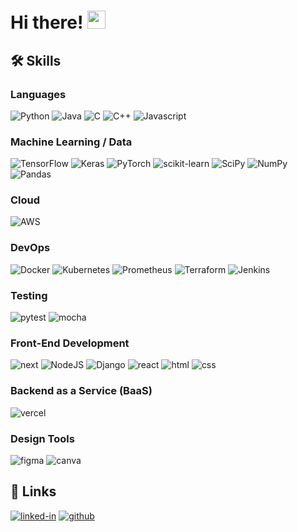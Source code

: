 # Hi there! <img src="https://media.giphy.com/media/hvRJCLFzcasrR4ia7z/giphy.gif" width="29px" height="29px">

<!-- ## 🚀 About Me

🎓 I am Quoc-Liem Vu! I graduated from the University of Washington with a Bachelors of Science in Electrical Engineering, with a concentration in Neural Engineering and a minor in Applied Mathematics. 
Currently, I'm studying at the University of Pennsylvania for a Master's in Computer and Information Technology with a focus in machine learning. I'm aspiring to enter the field of machine learning, and
so far, have published a paper in reinforcement learning, check it out! (https://openreview.net/forum?id=SWltj9k6e5). Right now, I am dabbling in full-stack development and DevOps for some current work 
and to broaden my skill range. Though I hope to be a strong machine learning engineer in the future.  -->

<!-- ## 🏅 Achievements -->

<!-- -   📝 Research Paper -->

## 🛠️ Skills

### Languages

![Python](https://img.shields.io/badge/Python-3776AB?style=for-the-badge&logo=python&logoColor=white)
![Java](https://img.shields.io/badge/Java-ED8B00?style=for-the-badge&logo=openjdk&logoColor=white)
![C](https://img.shields.io/badge/C-00599C?style=for-the-badge&logo=c&logoColor=white)
![C++](https://img.shields.io/badge/c++-%2300599C.svg?style=for-the-badge&logo=c%2B%2B&logoColor=white)
![Javascript](https://img.shields.io/badge/JavaScript-323330?style=for-the-badge&logo=javascript&logoColor=F7DF1E)
<!-- ![Matlab](https://img.shields.io/badge/Matlab-323330?style=for-the-badge&logo=matlab&logoColor=F7DF1E) Make this badge -->
 
 ### Machine Learning / Data
![TensorFlow](https://img.shields.io/badge/TensorFlow-%23FF6F00.svg?style=for-the-badge&logo=TensorFlow&logoColor=white)
![Keras](https://img.shields.io/badge/Keras-%23D00000.svg?style=for-the-badge&logo=Keras&logoColor=white)
![PyTorch](https://img.shields.io/badge/PyTorch-%23EE4C2C.svg?style=for-the-badge&logo=PyTorch&logoColor=white)
![scikit-learn](https://img.shields.io/badge/scikit--learn-%23F7931E.svg?style=for-the-badge&logo=scikit-learn&logoColor=white)
![SciPy](https://img.shields.io/badge/SciPy-%230C55A5.svg?style=for-the-badge&logo=scipy&logoColor=%white)
![NumPy](https://img.shields.io/badge/numpy-%23013243.svg?style=for-the-badge&logo=numpy&logoColor=white)
![Pandas](https://img.shields.io/badge/pandas-%23150458.svg?style=for-the-badge&logo=pandas&logoColor=white)
<!-- ![Jax]() Make this badge--> 
 
 ### Cloud
 
![AWS](https://img.shields.io/badge/Amazon_AWS-232F3E?style=for-the-badge&logo=amazon-aws&logoColor=white)

### DevOps
 
![Docker](https://img.shields.io/badge/docker-%230db7ed.svg?style=for-the-badge&logo=docker&logoColor=white)
![Kubernetes](https://img.shields.io/badge/kubernetes-%23326ce5.svg?style=for-the-badge&logo=kubernetes&logoColor=white)
![Prometheus](https://img.shields.io/badge/Prometheus-E6522C?style=for-the-badge&logo=Prometheus&logoColor=white)
![Terraform](https://img.shields.io/badge/terraform-%235835CC.svg?style=for-the-badge&logo=terraform&logoColor=white)
![Jenkins](https://img.shields.io/badge/jenkins-%232C5263.svg?style=for-the-badge&logo=jenkins&logoColor=white)

### Testing

![pytest](https://img.shields.io/badge/Pytest-3776AB?style=for-the-badge&logo=python&logoColor=white)
![mocha](https://img.shields.io/badge/Mocha-8D6748?style=for-the-badge&logo=mocha&logoColor=white)

### Front-End Development

![next](https://img.shields.io/badge/Next-000000?style=for-the-badge&logo=nextdotjs&logoColor=FFFFFF)
![NodeJS](https://img.shields.io/badge/node.js-6DA55F?style=for-the-badge&logo=node.js&logoColor=white)
![Django](https://img.shields.io/badge/django-%23092E20.svg?style=for-the-badge&logo=django&logoColor=white)
![react](https://img.shields.io/badge/React-20232A?style=for-the-badge&logo=react&logoColor=61DAFB)
![html](https://img.shields.io/badge/HTML5-E34F26?style=for-the-badge&logo=html5&logoColor=white)
![css](https://img.shields.io/badge/CSS3-1572B6?style=for-the-badge&logo=css3&logoColor=white)

### Backend as a Service (BaaS)

![vercel](https://img.shields.io/badge/Vercel-000000?style=for-the-badge&logo=Vercel&logoColor=white)

### Design Tools

![figma](https://img.shields.io/badge/figma-000000?style=for-the-badge&logo=figma&logoColor=white)
![canva](https://img.shields.io/badge/canva-00C4CC?style=for-the-badge&logo=canva&logoColor=white)

## 🔗 Links

<!-- [![portfolio](https://img.shields.io/badge/Portfolio-5340ff?style=for-the-badge&logo=Google-chrome&logoColor=white)](MAKE PORTFOLIO SITE) -->
<!-- [![resume](https://img.shields.io/badge/Resume-4285F4?style=for-the-badge&logo=read-the-docs&logoColor=white)](HOST RESUME) -->
[![linked-in](https://img.shields.io/badge/Linked_In-0077B5?style=for-the-badge&logo=LinkedIn&logoColor=white)](https://linkedin.com/in/hannah-ahn-wa/)
[![github](https://img.shields.io/badge/GitHub-000000?style=for-the-badge&logo=GitHub&logoColor=white)](https://github.com/hannahahn1)
